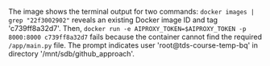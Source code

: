 The image shows the terminal output for two commands: `docker images | grep "22f3002902"` reveals an existing Docker image ID and tag 'c739ff8a32d7'. Then, `docker run -e AIPROXY_TOKEN=$AIPROXY_TOKEN -p 8000:8000 c739ff8a32d7` fails because the container cannot find the required `/app/main.py` file. The prompt indicates user 'root@tds-course-temp-bq' in directory '/mnt/sdb/github_approach'.